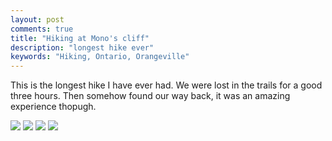 ```yaml
---
layout: post
comments: true
title: "Hiking at Mono's cliff"
description: "longest hike ever"
keywords: "Hiking, Ontario, Orangeville"
---
```

This is the longest hike I have ever had. We were lost in the trails for a good three hours. Then somehow found our way back, it was an amazing experience thopugh.

![](https://goo.gl/photos/8nDNvTLNsVcNutkr7)
![](https://goo.gl/photos/NTSQmUxnknVTrHMF9)
![](https://goo.gl/photos/CdXb8qqtgHW5dYay7)
![](https://goo.gl/photos/Suxkd6JTiihAHxsG9)


